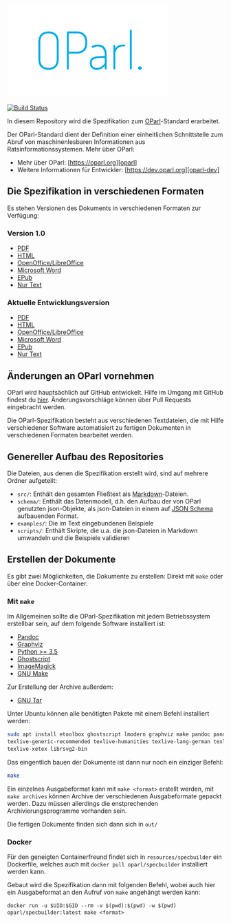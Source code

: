 [![OParl Wortmarke](https://raw.githubusercontent.com/OParl/brand/master/wortmarke/oparl-wortmarke-rgb-m.png)][oparl]

[![Build Status](https://travis-ci.org/OParl/spec.svg)][travis]

In diesem Repository wird die Spezifikation zum [OParl][oparl]-Standard erarbeitet.

Der OParl-Standard dient der Definition einer einheitlichen Schnittstelle zum Abruf von
maschinenlesbaren Informationen aus Ratsinformationssystemen. Mehr über OParl:

- Mehr über OParl:  [https://oparl.org][oparl]
- Weitere Informationen für Entwickler: [https://dev.oparl.org][oparl-dev]

## Die Spezifikation in verschiedenen Formaten

Es stehen Versionen des Dokuments in verschiedenen Formaten zur Verfügung:

### Version 1.0

* [PDF][spec-1-0-pdf]
* [HTML][spec-1-0-html]
* [OpenOffice/LibreOffice][spec-1-0-odt]
* [Microsoft Word][spec-1-0-docx]
* [EPub][spec-1-0-epub]
* [Nur Text][spec-1-0-txt]

### Aktuelle Entwicklungsversion

* [PDF][spec-master-pdf]
* [HTML][spec-master-html]
* [OpenOffice/LibreOffice][spec-master-odt]
* [Microsoft Word][spec-master-docx]
* [EPub][spec-master-epub]
* [Nur Text][spec-master-txt]


## Änderungen an OParl vornehmen

OParl wird hauptsächlich auf GitHub entwickelt. Hilfe im Umgang mit GitHub findest du [hier][github-help]. Änderungsvorschläge können über Pull Requests eingebracht werden.

Die OParl-Spezifikation besteht aus verschiedenen Textdateien, die mit Hilfe verschiedener
Software automatisiert zu fertigen Dokumenten in verschiedenen Formaten bearbeitet werden.

## Genereller Aufbau des Repositories

Die Dateien, aus denen die Spezifikation erstellt wird, sind auf mehrere Ordner aufgeteilt:

 - `src/`:  Enthält den gesamten Fließtext als [Markdown](https://help.github.com/articles/markdown-basics/)-Dateien.
 - `schema/`: Enthält das Datenmodell, d.h. den Aufbau der von OParl genutzten json-Objekte, als json-Dateien in einem
 auf [JSON Schema](https://json-schema.org) aufbauenden Format.
 - `examples/`: Die im Text eingebundenen Beispiele
 - `scripts/`: Enthält Skripte, die u.a. die json-Dateien in Markdown umwandeln und die Beispiele validieren

## Erstellen der Dokumente

Es gibt zwei Möglichkeiten, die Dokumente zu erstellen: Direkt mit `make` oder über eine Docker-Container.

### Mit `make`

Im Allgemeinen sollte die OParl-Spezifikation mit jedem Betriebssystem erstellbar
sein, auf dem folgende Software installiert ist:

- [Pandoc](http://pandoc.org/)
- [Graphviz](http://www.graphviz.org/)
- [Python >= 3.5](https://www.python.org/)
- [Ghostscript](https://www.ghostscript.com/)
- [ImageMagick](https://www.imagemagick.org/script/index.php)
- [GNU Make](https://www.gnu.org/software/make/)

Zur Erstellung der Archive außerdem:

- [GNU Tar](https://www.gnu.org/software/tar/)

Unter Ubuntu können alle benötigten Pakete mit einem Befehl installiert werden:

```bash
sudo apt install etoolbox ghostscript lmodern graphviz make pandoc pandoc-citeproc texlive-fonts-recommended \
texlive-generic-recommended texlive-humanities texlive-lang-german texlive-latex-recommended texlive-luatex \
texlive-xetex librsvg2-bin
```

Das eingentlich bauen der Dokumente ist dann nur noch ein einziger Befehl:

```bash
make
```

Ein einzelnes Ausgabeformat kann mit `make <format>` erstellt werden, mit `make archives` können
Archive der verschiedenen Ausgabeformate gepackt werden. Dazu müssen allerdings
die enstprechenden Archivierungsprogramme vorhanden sein.

Die fertigen Dokumente finden sich dann sich in `out/`

### Docker

Für den geneigten Containerfreund findet sich in `resources/specbuilder` ein
Dockerfile, welches auch mit `docker pull oparl/specbuilder` installiert werden kann.

Gebaut wird die Spezifikation dann mit folgenden Befehl, wobei auch hier ein Ausgabeformat
an den Aufruf von `make` angehängt werden kann:

```
docker run -u $UID:$GID --rm -v $(pwd):$(pwd) -w $(pwd) oparl/specbuilder:latest make <format>
```

[oparl]: https://oparl.org/
[oparl-dev]: https://dev.oparl.org/

[travis]: https://travis-ci.org/OParl/spec/

[github-help]: https://help.github.com/
[building]: building.md

[spec-1-0-pdf]: https://dev.oparl.org/downloads/spezifikation-1.0.pdf
[spec-1-0-html]: https://dev.oparl.org/downloads/spezifikation-1.0.html
[spec-1-0-odt]: https://dev.oparl.org/downloads/spezifikation-1.0.odt
[spec-1-0-docx]: https://dev.oparl.org/downloads/spezifikation-1.0.docx
[spec-1-0-epub]: https://dev.oparl.org/downloads/spezifikation-1.0.epub
[spec-1-0-txt]: https://dev.oparl.org/downloads/spezifikation-1.0.txt

[spec-master-pdf]: https://dev.oparl.org/downloads/spezifikation-master.pdf
[spec-master-html]: https://dev.oparl.org/downloads/spezifikation-master.html
[spec-master-odt]: https://dev.oparl.org/downloads/spezifikation-master.odt
[spec-master-docx]: https://dev.oparl.org/downloads/spezifikation-master.docx
[spec-master-epub]: https://dev.oparl.org/downloads/spezifikation-master.epub
[spec-master-txt]: https://dev.oparl.org/downloads/spezifikation-master.txt
